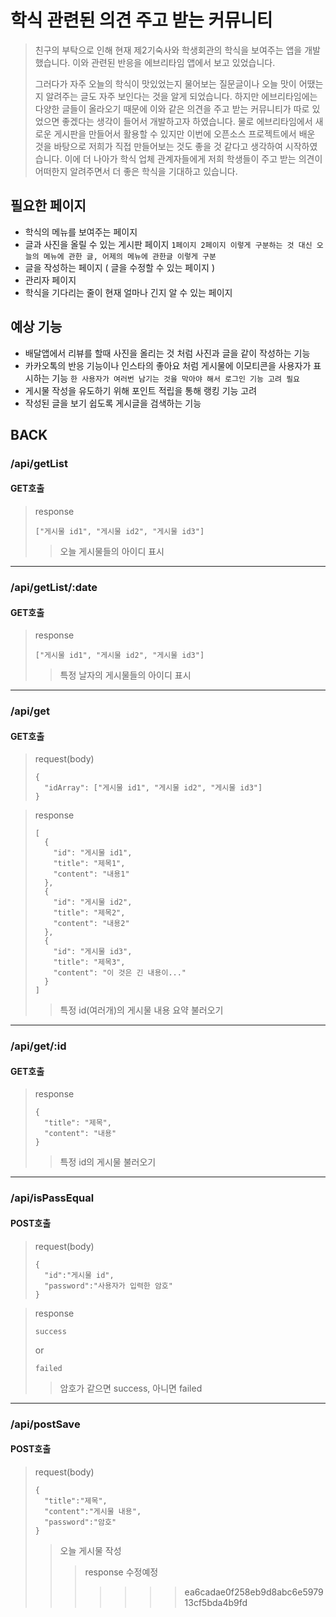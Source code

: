 # 학식 관련된 의견 주고 받는 커뮤니티
> 친구의 부탁으로 인해 현재 제2기숙사와 학생회관의 학식을 보여주는 앱을 개발했습니다.
> 이와 관련된 반응을 에브리타임 앱에서 보고 있었습니다.
> 
> 그러다가 자주 오늘의 학식이 맛있었는지 물어보는 질문글이나 오늘 맛이 어땠는지 알려주는 글도 자주 보인다는 것을 알게 되었습니다.
> 하지만 에브리타임에는 다양한 글들이 올라오기 때문에 이와 같은 의견을 주고 받는 커뮤니티가 따로 있었으면 좋겠다는 생각이 들어서 개발하고자 하였습니다.
> 물로 에브리타임에서 새로운 게시판을 만들어서 활용할 수 있지만 이번에 오픈소스 프로젝트에서 배운 것을 바탕으로 저희가 직접 만들어보는 것도 좋을 것 같다고 생각하여 시작하였습니다.
> 이에 더 나아가 학식 업체 관계자들에게 저희 학생들이 주고 받는 의견이 어떠한지 알려주면서 더 좋은 학식을 기대하고 있습니다.

## 필요한 페이지
* 학식의 메뉴를 보여주는 페이지
* 글과 사진을 올릴 수 있는 게시판 페이지 
 ```1페이지 2페이지 이렇게 구분하는 것 대신 오늘의 메뉴에 관한 글, 어제의 메뉴에 관한글 이렇게 구분```
* 글을 작성하는 페이지 ( 글을 수정할 수 있는 페이지 )
* 관리자 페이지
* 학식을 기다리는 줄이 현재 얼마나 긴지 알 수 있는 페이지

## 예상 기능
* 배달앱에서 리뷰를 할때 사진을 올리는 것 처럼 사진과 글을 같이 작성하는 기능
* 카카오톡의 반응 기능이나 인스타의 좋아요 처럼 게시물에 이모티콘을 사용자가 표시하는 기능
 ```한 사용자가 여러번 남기는 것을 막아야 해서 로그인 기능 고려 필요```
* 게시물 작성을 유도하기 위해 포인트 적립을 통해 랭킹 기능 고려
* 작성된 글을 보기 쉽도록 게시글을 검색하는 기능

## BACK
### /api/getList
#### GET호출
> response
> ```
> ["게시물 id1", "게시물 id2", "게시물 id3"]
>```
>> 오늘 게시물들의 아이디 표시

-------------
### /api/getList/:date
#### GET호출
> response
> ```
> ["게시물 id1", "게시물 id2", "게시물 id3"]
>```
>> 특정 날자의 게시물들의 아이디 표시

-------------
### /api/get
#### GET호출
> request(body)
> ```
> {
>   "idArray": ["게시물 id1", "게시물 id2", "게시물 id3"]
> }
> ```

> response
> ```
> [
>   {
>     "id": "게시물 id1",
>     "title": "제목1",
>     "content": "내용1"
>   },
>   {
>     "id": "게시물 id2",
>     "title": "제목2",
>     "content": "내용2"
>   },
>   {
>     "id": "게시물 id3",
>     "title": "제목3",
>     "content": "이 것은 긴 내용이..."
>   }
> ]
> ```
>> 특정 id(여러개)의 게시물 내용 요약 불러오기

-------------
### /api/get/:id
#### GET호출
> response
> ```
> {
>   "title": "제목",
>   "content": "내용"
> }
>```
>> 특정 id의 게시물 불러오기

-------------
### /api/isPassEqual
#### POST호출
> request(body)
> ```
> {
>   "id":"게시물 id",
>   "password":"사용자가 입력한 암호"
> }
> ```

> response
> ```
> success
> ```
> or
> ```
> failed
> ```
>
>> 암호가 같으면 success, 아니면 failed

-------------
### /api/postSave
#### POST호출
> request(body)
> ```
> {
>   "title":"제목",
>   "content":"게시물 내용",
>   "password":"암호"
> }
> ```
>> 오늘 게시물 작성
>>> response 수정예정
>>>>>>> ea6cadae0f258eb9d8abc6e597913cf5bda4b9fd
